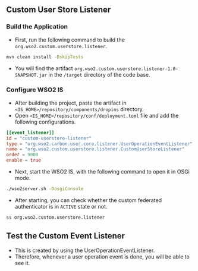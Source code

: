 ## Custom User Store Listener

### Build the Application
- First, run the following command to build the `org.wso2.custom.userstore.listener`.
```bash
mvn clean install -DskipTests
```
- You will find the artifact `org.wso2.custom.userstore.listener-1.0-SNAPSHOT.jar` in the `/target` directory of the code base.

### Configure WSO2 IS
- After building the project, paste the artifact in `<IS_HOME>/repository/components/dropins` directory.
- Open `<IS_HOME>/repository/conf/deployment.toml` file and add the following configurations.
```toml
[[event_listener]]
id = "custom-userstore-listener"
type = "org.wso2.carbon.user.core.listener.UserOperationEventListener"
name = "org.wso2.custom.userstore.listener.CustomUserStoreListener"
order = 9000
enable = true
```
- Next, start the WSO2 IS, with the following command to open it in OSGi mode.
```bash
./wso2server.sh -DosgiConsole
```
- After starting, you can check whether the custom federated authenticator is in `ACTIVE` state or not.
```bash
ss org.wso2.custom.userstore.listener 
```

## Test the Custom Event Listener
- This is created by using the UserOperationEventListener. 
- Therefore, whenever a user operation event is done, you will be able to see it.